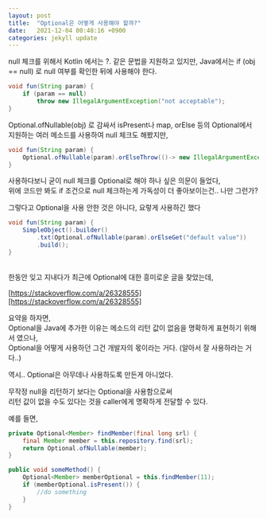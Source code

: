 ```yaml
---
layout: post
title:  "Optional은 어떻게 사용해야 할까?"
date:   2021-12-04 00:48:16 +0900
categories: jekyll update
---
```

null 체크를 위해서 Kotlin 에서는 ?. 같은 문법을 지원하고 있지만, Java에서는 if (obj == null) 로 null 여부를 확인한 뒤에 사용해야 한다.  
```java
void fun(String param) {
    if (param == null)
        throw new IllegalArgumentException("not acceptable");
}
```

Optional.ofNullable(obj) 로 감싸서 isPresent나 map, orElse 등의 Optional에서 지원하는
여러 메소드를 사용하여 null 체크도 해봤지만,
```java
void fun(String param) {
    Optional.ofNullable(param).orElseThrow(()-> new IllegalArgumentException("not acceptable"));
}
```
사용하다보니 굳이 null 체크를 Optional로 해야 하나 싶은 의문이 들었다,  
위에 코드만 봐도 if 조건으로 null 체크하는게 가독성이 더 좋아보이는건.. 나만 그런가?

그렇다고 Optional을 사용 안한 것은 아니다, 요렇게 사용하긴 했다
```java
void fun(String param) {
    SimpleObject().builder()
        .txt(Optional.ofNullable(param).orElseGet("default value"))
        .build();
}
```
<br> 
한동안 잊고 지내다가 최근에 Optional에 대한 흥미로운 글을 찾았는데,

[https://stackoverflow.com/a/26328555][https://stackoverflow.com/a/26328555]

요약을 하자면,  
Optional을 Java에 추가한 이유는 메소드의 리턴 값이 없음을 명확하게 표현하기 위해서 였으나,  
Optional을 어떻게 사용하던 그건 개발자의 몫이라는 거다.
(알아서 잘 사용하라는 거다..)

역시.. Optional은 아무데나 사용하도록 만든게 아니었다.

무작정 null을 리턴하기 보다는 Optional을 사용함으로써  
리턴 값이 없을 수도 있다는 것을 caller에게 명확하게 전달할 수 있다.

예를 들면,
```java
private Optional<Member> findMember(final long srl) {
    final Member member = this.repository.find(srl);
    return Optional.ofNullable(member);
}

public void someMethod() {
    Optional<Member> memberOptional = this.findMember(11);
    if (memberOptional.isPresent()) {
        //do something
    }
}
```




[https://stackoverflow.com/a/26328555]: https://stackoverflow.com/a/26328555